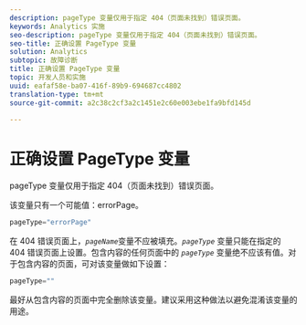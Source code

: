 ```yaml
---
description: pageType 变量仅用于指定 404（页面未找到）错误页面。
keywords: Analytics 实施
seo-description: pageType 变量仅用于指定 404（页面未找到）错误页面。
seo-title: 正确设置 PageType 变量
solution: Analytics
subtopic: 故障诊断
title: 正确设置 PageType 变量
topic: 开发人员和实施
uuid: eafaf58e-ba07-416f-89b9-694687cc4802
translation-type: tm+mt
source-git-commit: a2c38c2cf3a2c1451e2c60e003ebe1fa9bfd145d

---
```



# 正确设置 PageType 变量

pageType 变量仅用于指定 404（页面未找到）错误页面。

该变量只有一个可能值：errorPage。

```js
pageType="errorPage"
```

在 404 错误页面上，*`pageName`*&#x200B;变量不应被填充。*`pageType`* 变量只能在指定的 404 错误页面上设置。包含内容的任何页面中的 *`pageType`* 变量绝不应该有值。对于包含内容的页面，可对该变量做如下设置：

```js
pageType=""
```

最好从包含内容的页面中完全删除该变量。建议采用这种做法以避免混淆该变量的用途。
